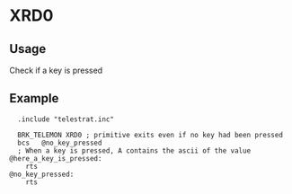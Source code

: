 # XRD0

## Usage

Check if a key is pressed

## Example

```ca65
  .include "telestrat.inc"

  BRK_TELEMON XRD0 ; primitive exits even if no key had been pressed
  bcs   @no_key_pressed
  ; When a key is pressed, A contains the ascii of the value
@here_a_key_is_pressed:
    rts
@no_key_pressed:
    rts
```
